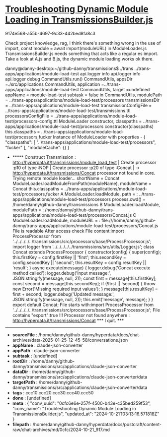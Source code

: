 # [Troubleshooting Dynamic Module Loading in TransmissionsBuilder.js](https://claude.ai/chat/0cfc6e6e-257f-4500-b43e-c35bed259f53)

9174e568-a55b-4697-9c33-442bed8fa8c3

Check project knowledge, rag, I think there's something wrong in the use of import,   const module = await import(moduleURL) in ModuleLoader.js
TransmissionsBuilder.js needs something that acts like a regular es import. Take a look at A.js and B.js, the dynamic module loading works ok there.

danny@danny-desktop:~/github-danny/transmissions$ ./trans ../trans-apps/applications/module-load-test 
 api.logger info
 api.logger info
 api.logger debug
CommandUtils.run()
CommandUtils, appsDir =./src/applications
CommandUtils, application =../trans-apps/applications/module-load-test
CommandUtils, target =undefined
appName = module-load-test
subtask  = false
in CommandUtils, modulePath = ../trans-apps/applications/module-load-test/processors
transmissionsDir = ../trans-apps/applications/module-load-test
transmissionConfigFile = ../trans-apps/applications/module-load-test/transmissions.ttl
processorsConfigFile = ../trans-apps/applications/module-load-test/processors-config.ttl
ModuleLoader constructor, classpaths = ../trans-apps/applications/module-load-test/processors
constructor(classpaths) this.classpaths = ../trans-apps/applications/module-load-test/processors,fucker
Instance of ModuleLoader with properties - 
{
  "classpaths": [
    "../trans-apps/applications/module-load-test/processors",
    "fucker"
  ],
  "moduleCache": {}
}
+ ***** Construct Transmission :  <http://hyperdata.it/transmissions/module_load_test>
| Create processor :p10 of type :NOP
| Create processor :p20 of type :Concat
| -> http://hyperdata.it/transmissions/Concat processor not found in core. Trying remote module loader...
shortName = Concat
ModuleLoader.loadModuleFromPath(moduleName), moduleName = Concat
this.classpaths = ../trans-apps/applications/module-load-test/processors,fucker
A
ModuleLoader.loadModule, path = : ../trans-apps/applications/module-load-test/processors
process.cwd() = /home/danny/github-danny/transmissions
B
ModuleLoader.loadModule, modulePath = : /home/danny/github-danny/trans-apps/applications/module-load-test/processors/Concat.js
C
ModuleLoader.loadModule, moduleURL  = : file:///home/danny/github-danny/trans-apps/applications/module-load-test/processors/Concat.js
File is readable
After access check
File content:import ProcessProcessor from '../../../../../transmissions/src/processors/base/ProcessProcessor.js';
import logger from '../../../../../transmissions/src/utils/Logger.js';
class Concat extends ProcessProcessor {
    constructor(config) {
        super(config);
        this.firstKey = config.firstKey || 'first';
        this.secondKey = config.secondKey || 'second';
        this.resultKey = config.resultKey || 'result';
    }
    async execute(message) {
        logger.debug('Concat execute method called');
        logger.debug('Input message:', JSON.stringify(message, null, 2));
        const first = message[this.firstKey];
        const second = message[this.secondKey];
        if (!first || !second) {
            throw new Error('Missing required input values');
        }
        message[this.resultKey] = first + second;
        logger.debug('Updated message:', JSON.stringify(message, null, 2));
        this.emit('message', message);
    }
}
export default Concat;
File starts with:import ProcessProcessor from '../../../../../transmissions/src/processors/base/ProcessProcessor.js';
File contains "export":true
!!! Processor not found anywhere : http://hyperdata.it/transmissions/Concat 
*** I quit. ***

---

* **sourceFile** : /home/danny/github-danny/hyperdata/docs/chat-archives/data-2025-01-25-12-45-58/conversations.json
* **appName** : claude-json-converter
* **appPath** : claude-json-converter
* **subtask** : [undefined]
* **rootDir** : /home/danny/github-danny/transmissions/src/applications/claude-json-converter
* **dataDir** : /home/danny/github-danny/transmissions/src/applications/claude-json-converter/data
* **targetPath** : /home/danny/github-danny/transmissions/src/applications/claude-json-converter/data
* **tags** : ccc10.ccc20.ccc30.ccc40.ccc50
* **done** : [undefined]
* **meta** : {
  "conv_uuid": "0cfc6e6e-257f-4500-b43e-c35bed259f53",
  "conv_name": "Troubleshooting Dynamic Module Loading in TransmissionsBuilder.js",
  "updated_at": "2024-10-21T03:13:16.571818Z"
}
* **filepath** : /home/danny/github-danny/hyperdata/docs/postcraft/content-raw/chat-archives/md/0cfc/2024-10-21_917.md